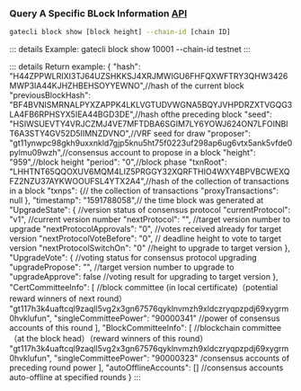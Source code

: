 
### <span id="Query-A-Specific-BLock-Information">Query A Specific BLock Information [API](../../api/block/index.md#query-a-specific-bLock-information-command-line)</span>

```bash
gatecli block show [block height] --chain-id [chain ID]
```

::: details Example:
	gatecli block show 10001 --chain-id testnet
:::

::: details Return example:
	{
	    "hash": "H44ZPPWLRIXI3TJ64UZSHKKSJ4XRJMWIGU6FHFQXWFTRY3QHW3426MWP3IA44KJHZHBEHSOYYEWNO",//hash of the current block
	    "previousBlockHash": "BF4BVNISMRNALPYXZAPPK4LKLVGTUDVWGNA5BQYJVHPDRZXTVGQG3LA4FB6RPHSYX5IEA44BGD3DE",//hash ofthe preceding block
	    "seed": "HSIWSUEVTY4VRJCZMJ4VE7MFTDBA6SGIM7LY6YOWJ624ON7LFOINBIT6A3STY4GV52D5IIMNZDVNO",//VRF seed for draw 
	    "proposer": "gt11ynwpc98gkh9uxxnkld7gjp5knu5ht75f0223uf298ap6ug6vtx5ank5vfde0pylmu09wzh",//consensus account to propose in a block
	    "height": "959",//block height
	    "period": "0",//block phase
	    "txnRoot": "LHHTNT65QQOXUV6MQM4LIZ5PRGGY32XQRFTHIO4WXY4BPVBCWEXQFZ2NZU37AYKWOOUFSL4YTX2A4",//hash of the collection of transactions in a block
	    "txnps": {// the collection of transactions
	        "proxyTransactions": null
	    },
	    "timestamp": "1591788058",// the time block was generated at
	    "UpgradeState": { //version status  of  consensus  protocol
	        "currentProtocol": "v1", //current version number
	        "nextProtocol": "", //target version number to upgrade 
	        "nextProtocolApprovals": "0", //votes received already for target version 
	        "nextProtocolVoteBefore": "0", // deadline height  to vote to  target version
	        "nextProtocolSwitchOn": "0" //height to upgrade  to  target version 
	    },
	    "UpgradeVote": { //voting status for consensus protocol upgrading 
	        "upgradePropose": "", //target version number to upgrade to
	        "upgradeApprove": false //voting result for upgrading to target version
	    },
	    "CertCommitteeInfo": [ //block committee (in local certificate)（potential reward winners of next round）
	       "gt117h3k4uaftcql9zaqll5vg2x3gn67576qyklnvmzh9xldczryqpzpdj69xygrm0hvklufun",
	       "singleCommitteePower": "90000341" //power of consensus accounts of this round 
	    ],
	    "BlockCommitteeInfo": [ //blockchain committee（at the block head）（reward winners of this round）
	       "gt117h3k4uaftcql9zaqll5vg2x3gn67576qyklnvmzh9xldczryqpzpdj69xygrm0hvklufun",
	       "singleCommitteePower": "90000323" /consensus accounts of preceding round power
	    ],
	    "autoOfflineAccounts": [] //consensus accounts auto-offline  at specified rounds 
	}
:::




